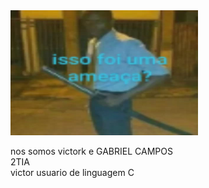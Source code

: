 <!DOCTYPE html>
<html>
<head>
</head>
<body>
<img src="ango.jpg" width="300px" height="200px">
<p> nos somos victork e GABRIEL CAMPOS<br>
 2TIA<br>
 victor usuario de linguagem C
  </p>

</body>
</html>

